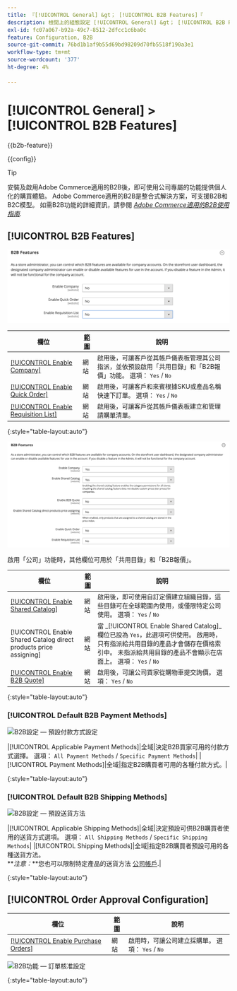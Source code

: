 ```yaml
---
title: 『[!UICONTROL General] &gt； [!UICONTROL B2B Features]『
description: 檢閱上的組態設定 [!UICONTROL General] &gt； [!UICONTROL B2B Features] 商務管理員頁面。
exl-id: fc07a067-b92a-49c7-8512-2dfcc1c6ba0c
feature: Configuration, B2B
source-git-commit: 76bd1b1af9b55d69bd98209d70fb5518f190a3e1
workflow-type: tm+mt
source-wordcount: '377'
ht-degree: 4%

---
```


# [!UICONTROL General] > [!UICONTROL B2B Features]

{{b2b-feature}}

{{config}}

>[!TIP]
>
>安裝及啟用Adobe Commerce適用的B2B後，即可使用公司專屬的功能提供個人化的購買體驗。 Adobe Commerce適用的B2B是整合式解決方案，可支援B2B和B2C模型。 如需B2B功能的詳細資訊，請參閱 [_Adobe Commerce適用的B2B使用指南_](https://experienceleague.adobe.com/docs/commerce-admin/b2b/introduction.html).

## [!UICONTROL B2B Features]

![B2B功能](./assets/b2b-features.png)<!-- zoom -->

| 欄位 | [範圍](../../getting-started/websites-stores-views.md#scope-settings) | 說明 |
|----------------------------------------------------------------------------------|------------------------------------------------------------------------|----------------------------------------------------------------------------------------------------------------------------------------------------------------------------------------------|
| [[!UICONTROL Enable Company]](../../b2b/account-companies.md) | 網站 | 啟用後，可讓客戶從其帳戶儀表板管理其公司指派，並依預設啟用「共用目錄」和「B2B報價」功能。 選項： `Yes` / `No` |
| [[!UICONTROL Enable Quick Order]](../../b2b/quick-order.md) | 網站 | 啟用後，可讓客戶和來賓根據SKU或產品名稱快速下訂單。 選項： `Yes` / `No` |
| [[!UICONTROL Enable Requisition List]](../../b2b/configure-requisition-lists.md) | 網站 | 啟用後，可讓客戶從其帳戶儀表板建立和管理請購單清單。 |

{:style=&quot;table-layout:auto&quot;}

![啟用公司和共用目錄的B2B功能](./assets/b2b-features-company-enabled.png)<!-- zoom -->

啟用「公司」功能時，其他欄位可用於「共用目錄」和「B2B報價」。

| 欄位 | [範圍](../../getting-started/websites-stores-views.md#scope-settings) | 說明 |
|--------------------------------------------------------------------|------------------------------------------------------------------------|-----------------------------------------------------------------------------------------------------------------------------------------------------------------------------------------------------------------------------------------------------------------------------------------------------------------|
| [[!UICONTROL Enable Shared Catalog]](../../b2b/catalog-shared.md) | 網站 | 啟用後，即可使用自訂定價建立組織目錄，這些目錄可在全球範圍內使用，或僅限特定公司使用。 選項： `Yes` / `No` |
| [!UICONTROL Enable Shared Catalog direct products price assigning] | 網站 | 當 _[!UICONTROL Enable Shared Catalog]_欄位已設為 `Yes`，此選項可供使用。 啟用時，只有指派給共用目錄的產品才會儲存在價格索引中。 未指派給共用目錄的產品不會顯示在店面上。 選項： `Yes` / `No` |
| [[!UICONTROL Enable B2B Quote]](../../b2b/configure-quotes.md) | 網站 | 啟用後，可讓公司買家從購物車提交詢價。 選項： `Yes` / `No` |

{:style=&quot;table-layout:auto&quot;}

### [!UICONTROL Default B2B Payment Methods]

![B2B設定 — 預設付款方式設定](./assets/b2b-features-default-payment-methods.png)<!-- zoom -->

|[!UICONTROL Applicable Payment Methods]|全域|決定B2B買家可用的付款方式選擇。 選項： `All Payment Methods` / `Specific Payment Methods`| |[!UICONTROL Payment Methods]|全域|指定B2B購買者可用的各種付款方式。|

{:style=&quot;table-layout:auto&quot;}

### [!UICONTROL Default B2B Shipping Methods]

![B2B設定 — 預設送貨方法](./assets/b2b-features-shipping-methods.png)<!-- zoom -->

|[!UICONTROL Applicable Shipping Methods]|全域|決定預設可供B2B購買者使用的送貨方式選項。 選項： `All Shipping Methods` / `Specific Shipping Methods`| |[!UICONTROL Shipping Methods]|全域|指定B2B購買者預設可用的各種送貨方法。 <br/>**_注意：_**您也可以限制特定產品的送貨方法 [公司帳戶](../../b2b/account-companies.md).|

{:style=&quot;table-layout:auto&quot;}

## [!UICONTROL Order Approval Configuration]

| 欄位 | [範圍](../../getting-started/websites-stores-views.md#scope-settings) | 說明 |
|--------------------------------------------------------------------------------|------------------------------------------------------------------------|---------------------------------------------------------------------------------|
| [[!UICONTROL Enable Purchase Orders]](../../stores-purchase/purchase-order.md) | 網站 | 啟用時，可讓公司建立採購單。 選項： `Yes` / `No` |

![B2B功能 — 訂單核准設定](./assets/b2b-features-order-approval.png)<!-- zoom -->

{:style=&quot;table-layout:auto&quot;}
